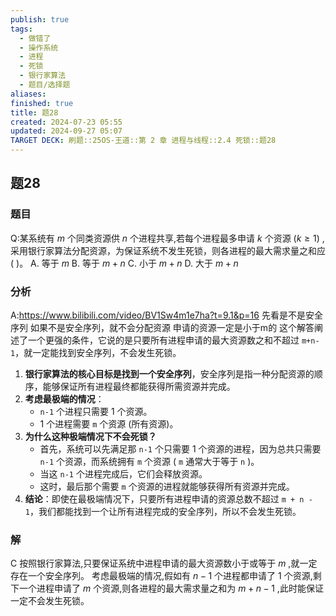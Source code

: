 ```yaml
---
publish: true
tags:
  - 做错了
  - 操作系统
  - 进程
  - 死锁
  - 银行家算法
  - 题目/选择题
aliases: 
finished: true
title: 题28
created: 2024-07-23 05:55
updated: 2024-09-27 05:07
TARGET DECK: 刷题::25OS-王道::第 2 章 进程与线程::2.4 死锁::题28
---
```

## 题28
### 题目
Q:某系统有 $m$ 个同类资源供 $n$ 个进程共享,若每个进程最多申请 $k$ 个资源 $\left( {k \geq 1}\right)$ ,采用银行家算法分配资源，为保证系统不发生死锁，则各进程的最大需求量之和应 ( )。 
A. 等于 $m$ 
B. 等于 $m + n$ 
C. 小于 $m + n$ 
D. 大于 $m + n$
### 分析
A:https://www.bilibili.com/video/BV1Sw4m1e7ha?t=9.1&p=16
先看是不是安全序列
如果不是安全序列，就不会分配资源
申请的资源一定是小于m的
这个解答阐述了一个更强的条件，它说的是只要所有进程申请的最大资源数之和不超过 `m+n-1`，就一定能找到安全序列，不会发生死锁。
1. **银行家算法的核心目标是找到一个安全序列**，安全序列是指一种分配资源的顺序，能够保证所有进程最终都能获得所需资源并完成。
2. **考虑最极端的情况**：  
    - `n-1` 个进程只需要 1 个资源。 
    - 1 个进程需要 `m` 个资源 (所有资源)。
3. **为什么这种极端情况下不会死锁？**
    - 首先，系统可以先满足那 `n-1` 个只需要 1 个资源的进程，因为总共只需要 `n-1` 个资源，而系统拥有 `m` 个资源 ( `m` 通常大于等于 `n` )。
    - 当这 `n-1` 个进程完成后，它们会释放资源。
    - 这时，最后那个需要 `m` 个资源的进程就能够获得所有资源并完成。
4. **结论**：即使在最极端情况下，只要所有进程申请的资源总数不超过 `m + n - 1`，我们都能找到一个让所有进程完成的安全序列，所以不会发生死锁。
### 解
C
按照银行家算法,只要保证系统中进程申请的最大资源数小于或等于 $m$ ,就一定存在一个安全序列。
考虑最极端的情况,假如有 $n - 1$ 个进程都申请了 1 个资源,剩下一个进程申请了 $m$ 个资源,则各进程的最大需求量之和为 $m + n - 1$ ,此时能保证一定不会发生死锁。
<!--ID: 1728755868108-->


 